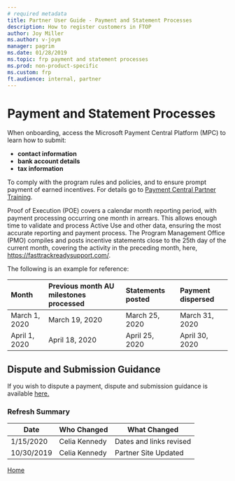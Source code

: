 ```yaml
---
# required metadata
title: Partner User Guide - Payment and Statement Processes
description: How to register customers in FTOP
author: Joy Miller
ms.author: v-joym
manager: pagrim
ms.date: 01/28/2019
ms.topic: frp payment and statement processes
ms.prod: non-product-specific
ms.custom: frp
ft.audience: internal, partner
---
```


# Payment and Statement Processes

When onboarding, access the Microsoft Payment Central Platform (MPC) to learn how to submit:

- **contact information**
- **bank account details**
- **tax information**

To comply with the program rules and policies, and to ensure prompt payment of earned incentives. For details go to [Payment Central Partner Training](https://aka.ms/PaymentCentralPartnerTraining).

Proof of Execution (POE) covers a calendar month reporting period, with payment processing occurring one month in arrears. This allows enough time to validate and process Active Use and other data, ensuring the most accurate reporting and payment process. The Program Management Office (PMO) compiles and posts incentive statements close to the 25th day of the current month, covering the activity in the preceding month, here, https://fasttrackreadysupport.com/.

The following is an example for reference:

|Month        |Previous month AU milestones processed|Statements posted|Payment dispersed|
|:--------------|:-------------- |:---------------|:-------------|
|March 1, 2020  |March 19, 2020  |March 25, 2020  |March 31, 2020|
|April 1, 2020  |April 18, 2020  |April 25, 2020  |April 30, 2020|

## Dispute and Submission Guidance

If you wish to dispute a payment, dispute and submission guidance is available [here.](dispute-submission-overview.md)

### Refresh Summary

|Date|Who Changed|What Changed|
|---------|---------------|----------------------------|
|1/15/2020| Celia Kennedy| Dates and links revised|
|10/30/2019| Celia Kennedy| Partner Site Updated|

[Home](http://partner-docs.microsoft.com)
